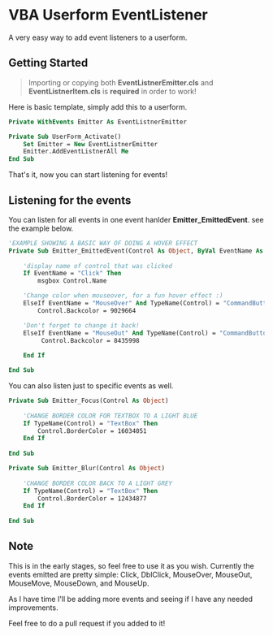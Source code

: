# VBA Userform EventListener
A very easy way to add event listeners  to a userform.

## Getting Started
> Importing or copying both **EventListnerEmitter.cls** and **EventListnerItem.cls** is **required** in order to work!

Here is basic template, simply add this to a userform.
```vb
Private WithEvents Emitter As EventListnerEmitter

Private Sub UserForm_Activate()
    Set Emitter = New EventListnerEmitter
    Emitter.AddEventListnerAll Me
End Sub
```

That's it, now you can start listening for events!

## Listening for the events

You can listen for all events in one event hanlder **Emitter_EmittedEvent**. see the example below.

```vb
'EXAMPLE SHOWING A BASIC WAY OF DOING A HOVER EFFECT
Private Sub Emitter_EmittedEvent(Control As Object, ByVal EventName As String, ByRef EventValue As Variant)
    
    'display name of control that was clicked
    If EventName = "Click" Then
        msgbox Control.Name

    'Change color when mouseover, for a fun hover effect :)
    ElseIf EventName = "MouseOver" And TypeName(Control) = "CommandButton" Then
        Control.Backcolor = 9029664

    'Don't forget to change it back!    
    ElseIf EventName = "MouseOut" And TypeName(Control) = "CommandButton" Then
         Control.Backcolor = 8435998
        
    End If

End Sub
```

You can also listen just to specific events as well.

```vb
Private Sub Emitter_Focus(Control As Object)
    
    'CHANGE BORDER COLOR FOR TEXTBOX TO A LIGHT BLUE
    If TypeName(Control) = "TextBox" Then
        Control.BorderColor = 16034051
    End If
    
End Sub

Private Sub Emitter_Blur(Control As Object)
    
    'CHANGE BORDER COLOR BACK TO A LIGHT GREY
    If TypeName(Control) = "TextBox" Then
        Control.BorderColor = 12434877
    End If
    
End Sub
```

## Note
This is in the early stages, so feel free to use it as you wish. Currently the events emitted are pretty simple: Click, DblClick, MouseOver, MouseOut, MouseMove, MouseDown, and MouseUp. 

As I have time I'll be adding more events and seeing if I have any needed improvements.

Feel free to do a pull request if you added to it!
